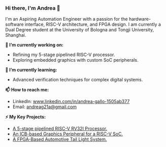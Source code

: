 ### Hi there, I'm Andrea 👋

I'm an Aspiring Automation Engineer with a passion for the hardware-software interface, RISC-V architecture, and FPGA design. I am currently a Dual Degree student at the University of Bologna and Tongji University, Shanghai.

**🔭 I’m currently working on:**
- Refining my 5-stage pipelined RISC-V processor.
- Exploring embedded graphics with custom SoC peripherals.

**🌱 I’m currently learning:**
- Advanced verification techniques for complex digital systems.

**📫 How to reach me:**
- LinkedIn: www.linkedin.com/in/andrea-gallo-1505ab377
- Email: andreag21a@gmail.com

**⚡ My Key Projects:**
- [A 5-stage pipelined RISC-V RV32I Processor.](https://github.com/andreagallo-dev/risc-v-pipelined-processor-by-Gallo-Andrea)
- [An ICB-based Graphics Peripheral for a RISC-V SoC.](https://github.com/andreagallo-dev/riscv-soc-hdmi-controller)
- [A FPGA-Based Automotive Tail Light System.](https://github.com/andreagallo-dev/fpga-automotive-taillight-controller)
